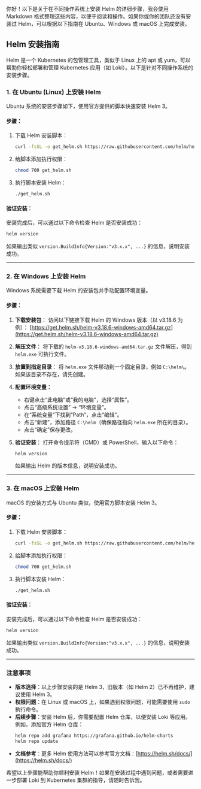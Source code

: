你好！以下是关于在不同操作系统上安装 Helm 的详细步骤，我会使用 Markdown 格式整理这些内容，以便于阅读和操作。如果你或你的团队还没有安装过 Helm，可以根据以下指南在 Ubuntu、Windows 或 macOS 上完成安装。

## Helm 安装指南

Helm 是一个 Kubernetes 的包管理工具，类似于 Linux 上的 apt 或 yum，可以帮助你轻松部署和管理 Kubernetes 应用（如 Loki）。以下是针对不同操作系统的安装步骤。

### 1. 在 Ubuntu (Linux) 上安装 Helm

Ubuntu 系统的安装步骤如下，使用官方提供的脚本快速安装 Helm 3。

#### 步骤：
1. 下载 Helm 安装脚本：
   ```bash
   curl -fsSL -o get_helm.sh https://raw.githubusercontent.com/helm/helm/main/scripts/get-helm-3
   ```
2. 给脚本添加执行权限：
   ```bash
   chmod 700 get_helm.sh
   ```
3. 执行脚本安装 Helm：
   ```bash
   ./get_helm.sh
   ```

#### 验证安装：
安装完成后，可以通过以下命令检查 Helm 是否安装成功：
```bash
helm version
```
如果输出类似 `version.BuildInfo{Version:"v3.x.x", ...}` 的信息，说明安装成功。

---

### 2. 在 Windows 上安装 Helm

Windows 系统需要下载 Helm 的安装包并手动配置环境变量。

#### 步骤：
1. **下载安装包**：
   访问以下链接下载 Helm 的 Windows 版本（以 v3.18.6 为例）：
   [https://get.helm.sh/helm-v3.18.6-windows-amd64.tar.gz](https://get.helm.sh/helm-v3.18.6-windows-amd64.tar.gz)

2. **解压文件**：
   将下载的 `helm-v3.18.6-windows-amd64.tar.gz` 文件解压，得到 `helm.exe` 可执行文件。

3. **放置到指定目录**：
   将 `helm.exe` 文件移动到一个固定目录，例如 `C:\helm\`。如果该目录不存在，请先创建。

4. **配置环境变量**：
   - 右键点击“此电脑”或“我的电脑”，选择“属性”。
   - 点击“高级系统设置” -> “环境变量”。
   - 在“系统变量”下找到“Path”，点击“编辑”。
   - 点击“新建”，添加路径 `C:\helm`（确保路径指向 `helm.exe` 所在的目录）。
   - 点击“确定”保存更改。

5. **验证安装**：
   打开命令提示符（CMD）或 PowerShell，输入以下命令：
   ```cmd
   helm version
   ```
   如果输出 Helm 的版本信息，说明安装成功。

---

### 3. 在 macOS 上安装 Helm

macOS 的安装方式与 Ubuntu 类似，使用官方脚本安装 Helm 3。

#### 步骤：
1. 下载 Helm 安装脚本：
   ```bash
   curl -fsSL -o get_helm.sh https://raw.githubusercontent.com/helm/helm/main/scripts/get-helm-3
   ```
2. 给脚本添加执行权限：
   ```bash
   chmod 700 get_helm.sh
   ```
3. 执行脚本安装 Helm：
   ```bash
   ./get_helm.sh
   ```

#### 验证安装：
安装完成后，可以通过以下命令检查 Helm 是否安装成功：
```bash
helm version
```
如果输出类似 `version.BuildInfo{Version:"v3.x.x", ...}` 的信息，说明安装成功。

---

### 注意事项
- **版本选择**：以上步骤安装的是 Helm 3，旧版本（如 Helm 2）已不再维护，建议使用 Helm 3。
- **权限问题**：在 Linux 或 macOS 上，如果遇到权限问题，可能需要使用 `sudo` 执行命令。
- **后续步骤**：安装 Helm 后，你需要配置 Helm 仓库，以便安装 Loki 等应用。例如，添加官方 Helm 仓库：
  ```bash
  helm repo add grafana https://grafana.github.io/helm-charts
  helm repo update
  ```
- **文档参考**：更多 Helm 使用方法可以参考官方文档：[https://helm.sh/docs/](https://helm.sh/docs/)

希望以上步骤能帮助你顺利安装 Helm！如果在安装过程中遇到问题，或者需要进一步部署 Loki 到 Kubernetes 集群的指导，请随时告诉我。